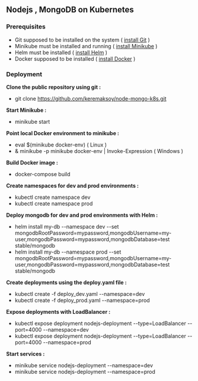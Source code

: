 ## Nodejs , MongoDB  on Kubernetes
### Prerequisites
- Git supposed to be installed on the system ( [install Git](https://git-scm.com/book/en/v2/Getting-Started-Installing-Git "Git installation guide") )
- Minikube must be installed and running ( [install Minikube](https://kubernetes.io/docs/tasks/tools/ "installng minikube") )
- Helm must be installed ( [install Helm](https://helm.sh/docs/intro/install/ "installing Helm") )
- Docker supposed to be installed ( [install Docker](https://docs.docker.com/get-docker/ "install docker") )

### Deployment
**Clone the public repository using git :**
- git clone https://github.com/keremaksoy/node-mongo-k8s.git

**Start Minikube :**
- minikube start

**Point local Docker environment to minikube :**
- eval $(minikube docker-env)  ( Linux )
- & minikube -p minikube docker-env | Invoke-Expression ( Windows )

**Build Docker image :**
- docker-compose build

**Create namespaces for dev and prod environments :**
- kubectl create namespace dev
- kubectl create namespace prod

**Deploy mongodb for dev and prod environments with Helm :**
- helm install my-db --namespace dev --set mongodbRootPassword=mypassword,mongodbUsername=my-user,mongodbPassword=mypassword,mongodbDatabase=test stable/mongodb
- helm install my-db --namespace prod --set mongodbRootPassword=mypassword,mongodbUsername=my-user,mongodbPassword=mypassword,mongodbDatabase=test stable/mongodb

**Create deployments using the deploy.yaml file :**
- kubectl create -f deploy_dev.yaml --namespace=dev
- kubectl create -f deploy_prod.yaml --namespace=prod

**Expose deployments with LoadBalancer :**
- kubectl expose deployment nodejs-deployment --type=LoadBalancer --port=4000 --namespace=dev
- kubectl expose deployment nodejs-deployment --type=LoadBalancer --port=4000 --namespace=prod

**Start services :**
- minikube service nodejs-deployment --namespace=dev
- minikube service nodejs-deployment --namespace=prod
